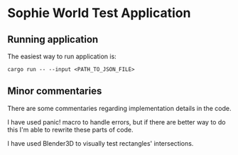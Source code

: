 # Sophie World Test Application
## Running application
The easiest way to run application is:

`cargo run -- --input <PATH_TO_JSON_FILE>`

## Minor commentaries
There are some commentaries regarding implementation details in the code.

I have used panic! macro to handle errors, but if there are better way to do
this I'm able to rewrite these parts of code.

I have used Blender3D to visually test rectangles' intersections.